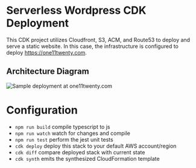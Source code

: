# Serverless Wordpress CDK Deployment

This CDK project utilizes Cloudfront, S3, ACM, and Route53 to deploy and serve a static website. In this case, the infrastructure is configured to deploy https://one11twenty.com.

## Architecture Diagram

![Sample deployment at one11twenty.com](https://i.imgur.com/PuzLXOA.png)

# Configuration

 * `npm run build`   compile typescript to js
 * `npm run watch`   watch for changes and compile
 * `npm run test`    perform the jest unit tests
 * `cdk deploy`      deploy this stack to your default AWS account/region
 * `cdk diff`        compare deployed stack with current state
 * `cdk synth`       emits the synthesized CloudFormation template

